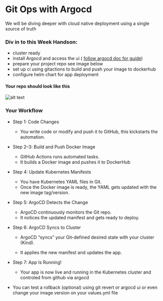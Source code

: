 # Git Ops with Argocd
We will be diving deeper with cloud native deployment using a single source of truth

### Div in to this Week Handson:
- cluster ready
- install Argocd and access the ui ( [follow argocd doc for guide](https://argo-cd.readthedocs.io/en/stable/))
- prepare your project repo  see image below
- set up ci using gitactions to build and push your image to dockerhub
- configure helm chart for app deployment

#### Your repo should look like this

![alt text](image.png)

### Your Workflow 
- Step 1: Code Changes 

  - You write code or modify and push it to GitHub, this kickstarts the automation. 

- Step 2–3: Build and Push Docker Image 

    - GitHub Actions runs automated tasks. 
    - It builds a Docker image and pushes it to DockerHub  

- Step 4: Update Kubernetes Manifests 
  - You have Kubernetes YAML files in Git. 
  - Once the Docker image is ready, the YAML gets updated with the new image tag/version. 

- Step 5: ArgoCD Detects the Change 

  - ArgoCD continuously monitors the Git repo. 
  - It notices the updated manifest and gets ready to deploy. 

- Step 6: ArgoCD Syncs to Cluster 

  - ArgoCD “syncs” your Git-defined desired state with your cluster (Kind). 

  - It applies the new manifest and updates the app. 

 - Step 7: App Is Running! 

   - Your app is now live and running in the Kubernetes cluster and controled from github via argocd 

  - You can test a rollback (optional) using git  revert or argocd ui or even change your image version on your values.yml file 

